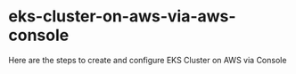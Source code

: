 # eks-cluster-on-aws-via-aws-console
Here are the steps to create and configure EKS Cluster on AWS via Console

